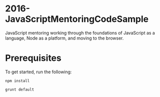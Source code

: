 # 2016-JavaScriptMentoringCodeSample
JavaScript mentoring working through the foundations of JavaScript as a language, Node as a platform, and moving to the browser.

# Prerequisites

To get started, run the following:

`npm install`

`grunt default`